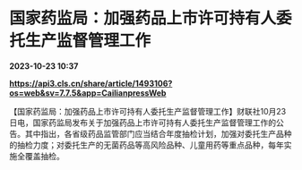 # 国家药监局：加强药品上市许可持有人委托生产监督管理工作

**2023-10-23 10:37**

**https://api3.cls.cn/share/article/1493106?os=web&sv=7.7.5&app=CailianpressWeb**

【国家药监局：加强药品上市许可持有人委托生产监督管理工作】财联社10月23日电，国家药监局发布关于加强药品上市许可持有人委托生产监督管理工作的公告。其中指出，各省级药品监管部门应当结合年度抽检计划，加强对委托生产品种的抽检力度；对委托生产的无菌药品等高风险品种、儿童用药等重点品种，每年实施全覆盖抽检。